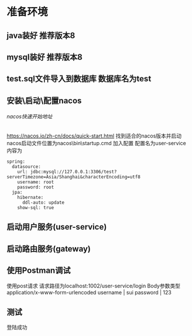 # 准备环境
## java装好 推荐版本8
## mysql装好 推荐版本8
## test.sql文件导入到数据库 数据库名为test
## 安装\启动\配置nacos
###### nacos快速开始地址
https://nacos.io/zh-cn/docs/quick-start.html
找到适合的nacos版本并启动
nacos启动文件位置为nacos\bin\startup.cmd
加入配置
配置名为user-service
内容为
```
spring:
  datasource:
    url: jdbc:mysql://127.0.0.1:3306/test?serverTimezone=Asia/Shanghai&characterEncoding=utf8
    username: root
    password: root
  jpa:
    hibernate:
      ddl-auto: update
    show-sql: true
```
## 启动用户服务(user-service)
## 启动路由服务(gateway)
## 使用Postman调试
使用post请求
请求路径为localhost:1002/user-service/login
Body参数类型 application/x-www-form-urlencoded
username | sui
password | 123
## 测试
登陆成功
